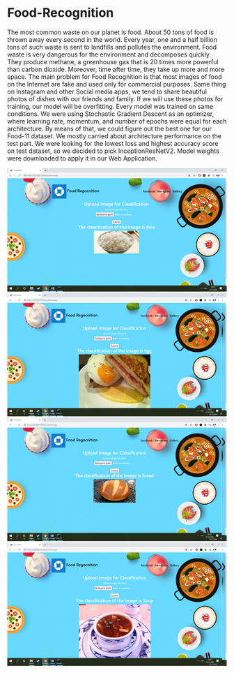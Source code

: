 # Food-Recognition
The most common waste on our planet is food. About 50 tons of food is thrown away every second in the world. Every year, one and a half billion tons of such waste is sent to landfills and pollutes the environment. Food waste is very dangerous for the environment and decomposes quickly. They produce methane, a greenhouse gas that is 20 times more powerful than carbon dioxide. Moreover, time after time, they take up more and more space.
The main problem for Food Recognition is that most images of food on the Internet are fake and used only for commercial purposes. Same thing on Instagram and other Social media apps, we tend to share beautiful photos of dishes with our friends and family. If we will use these photos for training, our model will be overfitting.
Every model was trained on same conditions. We were using Stochastic Gradient Descent as an optimizer, where learning rate, momentum, and number of epochs were equal for each architecture. By means of that, we could figure out the best one for our Food-11 dataset. 
We mostly carried about architecture performance on the test part. We were looking for the lowest loss and highest accuracy score on test dataset, so we decided to pick InceptionResNetV2. Model weights were downloaded to apply it in our Web Application. 

![](2.png)
![](3.png)
![](4.png)
![](5.png)

